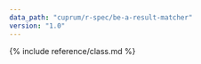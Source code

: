 ```yaml
---
data_path: "cuprum/r-spec/be-a-result-matcher"
version: "1.0"
---
```


{% include reference/class.md %}
